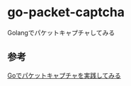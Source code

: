 # go-packet-captcha
Golangでパケットキャプチャしてみる


## 参考

[Goでパケットキャプチャを実践してみる](https://qiita.com/kkyouhei/items/846e74c6a9653b069e5f)